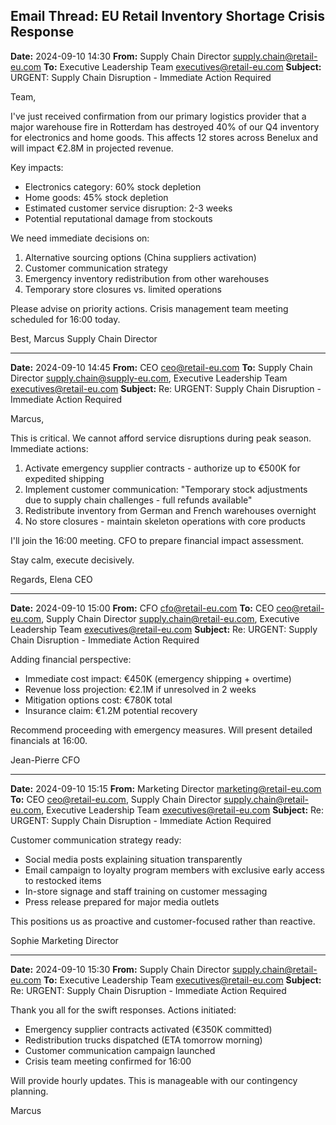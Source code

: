 ## Email Thread: EU Retail Inventory Shortage Crisis Response

**Date:** 2024-09-10 14:30
**From:** Supply Chain Director <supply.chain@retail-eu.com>
**To:** Executive Leadership Team <executives@retail-eu.com>
**Subject:** URGENT: Supply Chain Disruption - Immediate Action Required

Team,

I've just received confirmation from our primary logistics provider that a major warehouse fire in Rotterdam has destroyed 40% of our Q4 inventory for electronics and home goods. This affects 12 stores across Benelux and will impact €2.8M in projected revenue.

Key impacts:
- Electronics category: 60% stock depletion
- Home goods: 45% stock depletion
- Estimated customer service disruption: 2-3 weeks
- Potential reputational damage from stockouts

We need immediate decisions on:
1. Alternative sourcing options (China suppliers activation)
2. Customer communication strategy
3. Emergency inventory redistribution from other warehouses
4. Temporary store closures vs. limited operations

Please advise on priority actions. Crisis management team meeting scheduled for 16:00 today.

Best,
Marcus
Supply Chain Director

---

**Date:** 2024-09-10 14:45
**From:** CEO <ceo@retail-eu.com>
**To:** Supply Chain Director <supply.chain@supply-eu.com>, Executive Leadership Team <executives@retail-eu.com>
**Subject:** Re: URGENT: Supply Chain Disruption - Immediate Action Required

Marcus,

This is critical. We cannot afford service disruptions during peak season. Immediate actions:

1. Activate emergency supplier contracts - authorize up to €500K for expedited shipping
2. Implement customer communication: "Temporary stock adjustments due to supply chain challenges - full refunds available"
3. Redistribute inventory from German and French warehouses overnight
4. No store closures - maintain skeleton operations with core products

I'll join the 16:00 meeting. CFO to prepare financial impact assessment.

Stay calm, execute decisively.

Regards,
Elena
CEO

---

**Date:** 2024-09-10 15:00
**From:** CFO <cfo@retail-eu.com>
**To:** CEO <ceo@retail-eu.com>, Supply Chain Director <supply.chain@retail-eu.com>, Executive Leadership Team <executives@retail-eu.com>
**Subject:** Re: URGENT: Supply Chain Disruption - Immediate Action Required

Adding financial perspective:

- Immediate cost impact: €450K (emergency shipping + overtime)
- Revenue loss projection: €2.1M if unresolved in 2 weeks
- Mitigation options cost: €780K total
- Insurance claim: €1.2M potential recovery

Recommend proceeding with emergency measures. Will present detailed financials at 16:00.

Jean-Pierre
CFO

---

**Date:** 2024-09-10 15:15
**From:** Marketing Director <marketing@retail-eu.com>
**To:** CEO <ceo@retail-eu.com>, Supply Chain Director <supply.chain@retail-eu.com>, Executive Leadership Team <executives@retail-eu.com>
**Subject:** Re: URGENT: Supply Chain Disruption - Immediate Action Required

Customer communication strategy ready:

- Social media posts explaining situation transparently
- Email campaign to loyalty program members with exclusive early access to restocked items
- In-store signage and staff training on customer messaging
- Press release prepared for major media outlets

This positions us as proactive and customer-focused rather than reactive.

Sophie
Marketing Director

---

**Date:** 2024-09-10 15:30
**From:** Supply Chain Director <supply.chain@retail-eu.com>
**To:** Executive Leadership Team <executives@retail-eu.com>
**Subject:** Re: URGENT: Supply Chain Disruption - Immediate Action Required

Thank you all for the swift responses. Actions initiated:

- Emergency supplier contracts activated (€350K committed)
- Redistribution trucks dispatched (ETA tomorrow morning)
- Customer communication campaign launched
- Crisis team meeting confirmed for 16:00

Will provide hourly updates. This is manageable with our contingency planning.

Marcus
